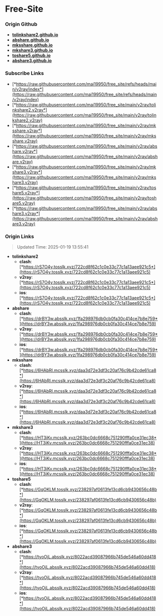# Free-Site

### Origin Github

- [**tolinkshare2.github.io**](https://github.com/tolinkshare2/tolinkshare2.github.io)
- [**abshare.github.io**](https://github.com/abshare/abshare.github.io)
- [**mksshare.github.io**](https://github.com/mksshare/mksshare.github.io)
- [**mkshare3.github.io**](https://github.com/mkshare3/mkshare3.github.io)
- [**toshare5.github.io**](https://github.com/toshare5/toshare5.github.io)
- [**abshare3.github.io**](https://github.com/abshare3/abshare3.github.io)

### Subscribe Links

- [*https://raw.githubusercontent.com/mai19950/free_site/refs/heads/main/v2ray/index*](https://raw.githubusercontent.com/mai19950/free_site/refs/heads/main/v2ray/index)
- [*https://raw.githubusercontent.com/mai19950/free_site/main/v2ray/tolinkshare2.v2ray*](https://raw.githubusercontent.com/mai19950/free_site/main/v2ray/tolinkshare2.v2ray)
- [*https://raw.githubusercontent.com/mai19950/free_site/main/v2ray/mksshare.v2ray*](https://raw.githubusercontent.com/mai19950/free_site/main/v2ray/mksshare.v2ray)
- [*https://raw.githubusercontent.com/mai19950/free_site/main/v2ray/abshare.v2ray*](https://raw.githubusercontent.com/mai19950/free_site/main/v2ray/abshare.v2ray)
- [*https://raw.githubusercontent.com/mai19950/free_site/main/v2ray/mkshare3.v2ray*](https://raw.githubusercontent.com/mai19950/free_site/main/v2ray/mkshare3.v2ray)
- [*https://raw.githubusercontent.com/mai19950/free_site/main/v2ray/toshare5.v2ray*](https://raw.githubusercontent.com/mai19950/free_site/main/v2ray/toshare5.v2ray)
- [*https://raw.githubusercontent.com/mai19950/free_site/main/v2ray/abshare3.v2ray*](https://raw.githubusercontent.com/mai19950/free_site/main/v2ray/abshare3.v2ray)

### Origin Links

> Updated Time: 2025-01-19 13:55:41

- **tolinkshare2**
  - **clash**: [*https://rS7O4y.tosslk.xyz/722cd8f62c1c0e33c77c1a13aee921c5*](https://rS7O4y.tosslk.xyz/722cd8f62c1c0e33c77c1a13aee921c5)
  - **v2ray**: [*https://rS7O4y.tosslk.xyz/722cd8f62c1c0e33c77c1a13aee921c5*](https://rS7O4y.tosslk.xyz/722cd8f62c1c0e33c77c1a13aee921c5)
  - **ios**: [*https://rS7O4y.tosslk.xyz/722cd8f62c1c0e33c77c1a13aee921c5*](https://rS7O4y.tosslk.xyz/722cd8f62c1c0e33c77c1a13aee921c5)
- **abshare**
  - **clash**: [*https://drBY3w.absslk.xyz/1fa298976db0cb0fa30c414ce7b8e759*](https://drBY3w.absslk.xyz/1fa298976db0cb0fa30c414ce7b8e759)
  - **v2ray**: [*https://drBY3w.absslk.xyz/1fa298976db0cb0fa30c414ce7b8e759*](https://drBY3w.absslk.xyz/1fa298976db0cb0fa30c414ce7b8e759)
  - **ios**: [*https://drBY3w.absslk.xyz/1fa298976db0cb0fa30c414ce7b8e759*](https://drBY3w.absslk.xyz/1fa298976db0cb0fa30c414ce7b8e759)
- **mksshare**
  - **clash**: [*https://6HAbRI.mcsslk.xyz/daa3d72e3df3c20af76c9b42cde61ca8*](https://6HAbRI.mcsslk.xyz/daa3d72e3df3c20af76c9b42cde61ca8)
  - **v2ray**: [*https://6HAbRI.mcsslk.xyz/daa3d72e3df3c20af76c9b42cde61ca8*](https://6HAbRI.mcsslk.xyz/daa3d72e3df3c20af76c9b42cde61ca8)
  - **ios**: [*https://6HAbRI.mcsslk.xyz/daa3d72e3df3c20af76c9b42cde61ca8*](https://6HAbRI.mcsslk.xyz/daa3d72e3df3c20af76c9b42cde61ca8)
- **mkshare3**
  - **clash**: [*https://HT3iKv.mcsslk.xyz/263bc0dc6668c751290fffa0ce31ec38*](https://HT3iKv.mcsslk.xyz/263bc0dc6668c751290fffa0ce31ec38)
  - **v2ray**: [*https://HT3iKv.mcsslk.xyz/263bc0dc6668c751290fffa0ce31ec38*](https://HT3iKv.mcsslk.xyz/263bc0dc6668c751290fffa0ce31ec38)
  - **ios**: [*https://HT3iKv.mcsslk.xyz/263bc0dc6668c751290fffa0ce31ec38*](https://HT3iKv.mcsslk.xyz/263bc0dc6668c751290fffa0ce31ec38)
- **toshare5**
  - **clash**: [*https://GqOKLM.tosslk.xyz/238297af0613fe13cd6cb9430656c48b*](https://GqOKLM.tosslk.xyz/238297af0613fe13cd6cb9430656c48b)
  - **v2ray**: [*https://GqOKLM.tosslk.xyz/238297af0613fe13cd6cb9430656c48b*](https://GqOKLM.tosslk.xyz/238297af0613fe13cd6cb9430656c48b)
  - **ios**: [*https://GqOKLM.tosslk.xyz/238297af0613fe13cd6cb9430656c48b*](https://GqOKLM.tosslk.xyz/238297af0613fe13cd6cb9430656c48b)
- **abshare3**
  - **clash**: [*https://tyoOjL.absslk.xyz/8022acd39087966b745de546a60dd418*](https://tyoOjL.absslk.xyz/8022acd39087966b745de546a60dd418)
  - **v2ray**: [*https://tyoOjL.absslk.xyz/8022acd39087966b745de546a60dd418*](https://tyoOjL.absslk.xyz/8022acd39087966b745de546a60dd418)
  - **ios**: [*https://tyoOjL.absslk.xyz/8022acd39087966b745de546a60dd418*](https://tyoOjL.absslk.xyz/8022acd39087966b745de546a60dd418)
